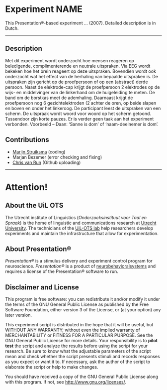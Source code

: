 # Experiment NAME
This Presentation®-based experiment ... (2007). Detailed description is in Dutch.

---
## Description
Met dit experiment wordt onderzocht hoe mensen reageren op beledigende, complimenterende en neutrale uitspraken. Via EEG wordt bekeken hoe het brein reageert op deze uitspraken. Bovendien wordt ook onderzocht wat het effect van de herhaling van bepaalde uitspraken  is. De uitspraken zijn gericht op de proefpersoon of op een (abstract) derde persoon. Naast de elektrode-cap krijgt de proefpersoon 2 elektrodes op de wijs- en middelvinger van de linkerhand om de huigeleiding te meten. De band om de borstkas meet de ademhaling. Daarnaast krijgt de proefpersoon nog 6 gezichtelektroden (2 achter de oren, op beide slapen en boven en onder het linkeroog. De participant leest de uitspraken van een scherm. De uitspraak wordt woord voor woord op het scherm getoond. Tussendoor zijn korte pauzes. Er is verder geen taak aan het experiment verbonden. Voorbeeld – Daan: ‘Sanne is dom’ of ‘naam-deelnemer is dom’.

## Contributions
*   [Marijn Struiksma](https://www.uu.nl/medewerkers/mstruiksma) (coding)
*   Marjan Bezemer (error checking and fixing)
*   [Chris van Run](https://www.uu.nl/medewerkers/CPAvanRun) (Github uploading)


---
# Attention!

## About the UiL OTS
The Utrecht institute of Linguistics (_Onderzoeksinstituut voor Taal en Spraak_) is the home of linguistic and communications research at [Utrecht University](https://www.uu.nl/). The technicians of the [UiL-OTS lab](https://uilots-labs.wp.hum.uu.nl/) help researchers develop experiments and maintain the infrastructure that allow for experimentation.

## About Presentation®
_Presentation®_ is a stimulus delivery and experiment control program for neuroscience. _Presentation®_ is a product of [neurobehavioralsystems](https://www.neurobs.com/) and requires a license of the Presentation® software to run.

## Disclaimer and License
This program is free software: you can redistribute it and/or modify
it under the terms of the GNU General Public License as published by
the Free Software Foundation, either version 3 of the License, or
(at your option) any later version.

This experiment script is distributed in the hope that it will be useful,
but WITHOUT ANY WARRANTY; without even the implied warranty of
MERCHANTABILITY or FITNESS FOR A PARTICULAR PURPOSE.  See the
GNU General Public License for more details. Your responsibility is to **pilot test** the script and analyze the results before using the script for your research. Be sure to know what the adjustable parameters of the script mean and check whether the script presents stimuli and records responses as you expect or want it to. If necessary, ask the author of the script to elaborate the script or help to make changes.

You should have received a copy of the GNU General Public License
along with this program.  If not, see <http://www.gnu.org/licenses/>.
